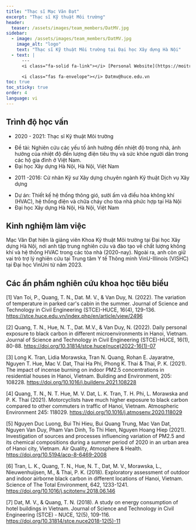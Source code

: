 ```yaml
---
title: "Thạc sĩ Mạc Văn Đạt"
excerpt: "Thạc sĩ Kỹ thuật Môi trường"
header:
  teaser: /assets/images/team_members/DatMV.jpg
sidebar:
  - image: /assets/images/team_members/DatMV.jpg
    image_alt: "logo"
    text: "Thạc sĩ Kỹ thuật Môi trường tại Đại học Xây dựng Hà Nội"
  - text: |
      ---
      <i class="fa-solid fa-link"></i> [Personal Website](https://moitruong.huce.edu.vn/ths-mac-van-dat)

      <i class="fas fa-envelope"></i> Datmv@huce.edu.vn
toc: true
toc_sticky: true
order: 4
language: vi
---
```


## Trình độ học vấn
- 2020 - 2021: Thạc sĩ Kỹ thuật Môi trường
 * Đề tài: Nghiên cứu các yếu tố ảnh hưởng đến nhiệt độ trong nhà, ảnh hưởng của nhiệt độ đến lượng điện tiêu thụ và sức khỏe người dân trong các hộ gia đình ở Việt Nam.
 * Đại học Xây dựng Hà Nội, Hà Nội, Việt Nam
- 2011 -2016: Cử nhân Kỹ sư Xây dựng chuyên ngành Kỹ thuật Dịch vụ Xây dựng
 * Dự án: Thiết kế hệ thống thông gió, sưởi ấm và điều hòa không khí (HVAC), hệ thống điện và chữa cháy cho tòa nhà phức hợp tại Hà Nội
 * Đại học Xây dựng Hà Nội, Hà Nội, Việt Nam

## Kinh nghiệm làm việc
Mạc Văn Đạt hiện là giảng viên Khoa Kỹ thuật Môi trường tại Đại học Xây dựng Hà Nội, nơi anh tập trung nghiên cứu và đào tạo về chất lượng không khí và hệ thống HVAC trong các tòa nhà (2020-nay). Ngoài ra, anh còn giữ vai trò trợ lý nghiên cứu tại Trung tâm Y tế Thông minh VinU-Illinois (VISHC) tại Đại học VinUni từ năm 2023.

## Các ấn phẩm nghiên cứu khoa học tiêu biểu
[1] Van Toi, P., Quang, T. N., Dat. M. V., & Van Duy, N. (2022). The variation of temperature in parked car's cabin in the summer. Journal of Science and Technology in Civil Engineering (STCE)-HUCE, 16(4), 129-136. https://stce.huce.edu.vn/index.php/en/article/view/2496

[2] Quang, T. N., Hue, N. T., Dat. M.V., & Van Duy, N. (2022). Daily personal exposure to black carbon in different microenvironments in Hanoi, Vietnam. Journal of Science and Technology in Civil Engineering (STCE)-HUCE, 16(1), 80-88.
https://doi.org/10.31814/stce.huce(nuce)2022-16(1)-07

[3] Long K. Tran, Lidia Morawska, Tran N. Quang, Rohan E. Jayaratne, Nguyen T. Hue, Mac V. Dat, Thai Ha Phi, Phong K. Thai & Thai, P. K. (2021). The impact of incense burning on indoor PM2.5 concentrations in residential houses in Hanoi, Vietnam. Building and Environment, 205: 108228. https://doi.org/10.1016/j.buildenv.2021.108228

[4] Quang, T. N., N. T. Hue, M. V. Dat, L. K. Tran, T. H. Phi, L. Morawska and P. K. Thai (2021). Motorcyclists have much higher exposure to black carbon compared to other commuters in traffic of Hanoi, Vietnam. Atmospheric Environment 245: 118029. https://doi.org/10.1016/j.atmosenv.2020.118029

[5] Nguyen Duc Luong, Bui Thi Hieu, Bui Quang Trung, Mac Van Dat, Nguyen Van Duy, Pham Van Dinh, To Thi Hien, Nguyen Hoang Hiep (2021). Investigation of sources and processes influencing variation of PM2.5 and its chemical compositions during a summer period of 2020 in an urban area of Hanoi city, Vietnam. Air Quality, Atmosphere & Health.
https://doi.org/10.5194/acp-8-6469-2008

[6] Tran, L. K., Quang, T. N., Hue, N. T., Dat, M. V., Morawska, L., Nieuwenhuijsen, M., & Thai, P. K. (2018). Exploratory assessment of outdoor and indoor airborne black carbon in different locations of Hanoi, Vietnam. Science of The Total Environment, 642, 1233-1241.
https://doi.org/10.1016/j.scitotenv.2018.06.146

[7] Dat, M. V., & Quang, T. N. (2018). A study on energy consumption of hotel buildings in Vietnam. Journal of Science and Technology in Civil Engineering (STCE) - NUCE, 12(5), 109-116.
https://doi.org/10.31814/stce.nuce2018-12(5)-11
